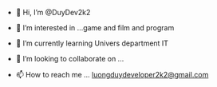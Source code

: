 - 👋 Hi, I’m @DuyDev2k2
- 👀 I’m interested in ...game and  film and program

- 🌱 I’m currently learning 
Univers  department  IT
- 💞️ I’m looking to collaborate on ...
- 📫 How to reach me ...
luongduydeveloper2k2@gmail.com
<!---
DuyDev2k2/DuyDev2k2 is a ✨ special ✨ repository because its `README.md` (this file) appears on your GitHub profile.
You can click the Preview link to take a look at your changes.
--->
